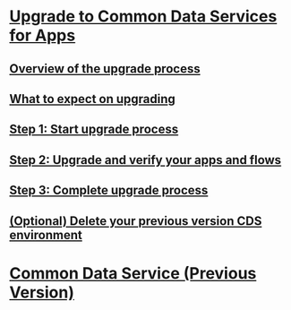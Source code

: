 # [Upgrade to Common Data Services for Apps](introduction-upgrade-cds.md)
## [Overview of the upgrade process](upgrade-overview.md)
## [What to expect on upgrading](what-to-expect.md)
## [Step 1: Start upgrade process](start-upgrade-process.md)
## [Step 2: Upgrade and verify your apps and flows](upgrade-verify-apps-flows.md)
## [Step 3: Complete upgrade process](complete-upgrade-process.md)
## [(Optional) Delete your previous version CDS environment](delete-cds-environment.md)

# [Common Data Service (Previous Version)](/common-data-service/entity-reference/introduction)